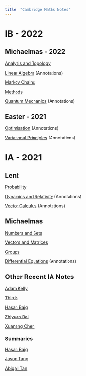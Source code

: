 ```yaml
--- 
title: "Cambridge Maths Notes"
---
```


# IB - 2022

## Michaelmas - 2022

[Analysis and Topology](Analysis%20and%20Topology\AnalTop.pdf)

[Linear Algebra](Linear%20Algebra\LA.pdf) (Annotations)

[Markov Chains](Markov%20Chains\markov.pdf)

[Methods](Methods\Methods.pdf)

[Quantum Mechanics](Quantum%20Mechanics\QM.pdf) (Annotations)

## Easter - 2021

[Optimisation](Optimisation\Optimisation.pdf) (Annotations)

[Variational Principles](Variational%20Principles\VP.pdf) (Annotations)

# IA - 2021

## Lent
[Probability](Probability/probability.pdf)

[Dynamics and Relativity](Dynamics%20and%20Relativity/dynrel.pdf) (Annotations)

[Vector Calculus](Vector%20Calculus/vc.pdf) (Annotations)

## Michaelmas 

[Numbers and Sets](Numbers%20and%20Sets/_book/index.html)

[Vectors and Matrices](Vectors%20and%20Matrices/_book/index.html)

[Groups](Groups/groups.pdf)

[Differential Equations](Differential%20Equations/de.pdf) (Annotations)

## Other Recent IA Notes

[Adam Kelly](http://ak2316.user.srcf.net/lecture-notes/)

[Thirds](https://thirdsgames.co.uk/maths.html)

[Hasan Baig](http://mhb45.user.srcf.net/)

[Zhiyuan Bai](https://zb260.user.srcf.net/notes/)

[Xuanang Chen](http://xc329.user.srcf.net/)

### Summaries

[Hasan Baig](http://mhb45.user.srcf.net/)

[Jason Tang](https://github.com/jywtang/Maths-Summary)

[Abigail Tan](http://ahcmt2.user.srcf.net/)
